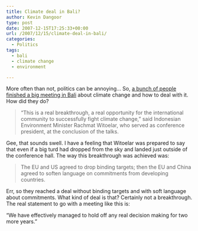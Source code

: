 ```yaml
---
title: Climate deal in Bali?
author: Kevin Dangoor
type: post
date: 2007-12-15T17:25:33+00:00
url: /2007/12/15/climate-deal-in-bali/
categories:
  - Politics
tags:
  - bali
  - climate change
  - environment

---
```

More often than not, politics can be annoying&#8230; So, [a bunch of people finished a big meeting in Bali][1] about climate change and how to deal with it. How did they do?

> &#8220;This is a real breakthrough, a real opportunity for the international community to successfully fight climate change,&#8221; said Indonesian Environment Minister Rachmat Witoelar, who served as conference president, at the conclusion of the talks.

Gee, that sounds swell. I have a feeling that Witoelar was prepared to say that even if a big turd had dropped from the sky and landed just outside of the conference hall. The way this breakthrough was achieved was:

> The EU and US agreed to drop binding targets; then the EU and China agreed to soften language on commitments from developing countries.

Err, so they reached a deal without binding targets and with soft language about commitments. What kind of deal is that? Certainly not a breakthrough. The real statement to go with a meeting like this is:

&#8220;We have effectively managed to hold off any real decision making for two more years.&#8221;

 [1]: http://news.bbc.co.uk/2/hi/science/nature/7145608.stm